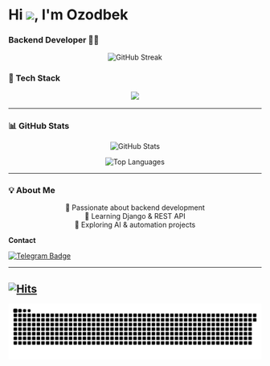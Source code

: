 <img align="right" src='https://chart.googleapis.com/chart?cht=qr&chl=https%3A%2F%2Ft.me/multibola&chs=180x180&choe=UTF-8&chld=L|2' alt=''>
<h1>Hi <img src="https://media.giphy.com/media/hvRJCLFzcasrR4ia7z/giphy.gif" width="25px">, I'm Ozodbek</h1>
<h3>Backend Developer 👨‍💻</h3>

<div align="center">
  <img src="https://streak-stats.demolab.com?user=Ozodbek1-AI&theme=tokyonight_duo&hide_border=true" alt="GitHub Streak" />
</div>


### 🧰 Tech Stack
<p align="center">
  <img src="https://skillicons.dev/icons?i=python,django,postgresql,git,github,linux,vscode&theme=dark" />
</p>

---

### 📊 GitHub Stats

<p align="center">
  <img src="https://github-readme-stats.vercel.app/api?username=Ozodbek1-AI&show_icons=true&theme=tokyonight&hide_border=true" alt="GitHub Stats" />
</p>

<p align="center">
  <img src="https://github-readme-stats.vercel.app/api/top-langs/?username=Ozodbek1-AI&layout=compact&theme=tokyonight&hide_border=true" alt="Top Languages" />
</p>


---

### 💡 About Me
<p align="center">
  🔹 Passionate about backend development<br>
  🔹 Learning Django & REST API<br>
  🔹 Exploring AI & automation projects<br>
</p>


<!--
**Ozodbek1-AI/Ozodbek1-AI** is a ✨ _special_ ✨ repository because its `README.md` (this file) appears on your GitHub profile.
![Welcome!](86T4GWHN.gif)

<!--  <img src="https://github-profile-summary-cards.vercel.app/api/cards/profile-details?username=firdavsDev&theme=github_dark" alt="info">  -->



<!--  [![willianrod's wakatime stats](https://github-readme-stats.vercel.app/api/wakatime?username=FirdavsDev&theme=github_dark&layout=compact)](https://wakatime.com/@FirdavsDev) -->

<!-- **Back-end**

![Python](https://img.shields.io/badge/-Python-black?style=flat-square&logo=Python)
![Django](https://img.shields.io/badge/-Django-0aad48?style=flat-square&logo=Django)
![Django Rest Framework](https://img.shields.io/badge/DRF-red?style=flat-square&logo=Django)
![FastAPI](https://img.shields.io/badge/-FastAPI-%2300C7B7?style=flat-square&logo=FastAPI)
![Celery](https://img.shields.io/badge/-Celery-%2300C7B7?style=flat-square&logo=Celery)

**Databases**

![Postgresql](https://img.shields.io/badge/-Postgresql-%232c3e50?style=flat-square&logo=Postgresql)
![Redis](https://img.shields.io/badge/-Redis-FCA121?style=flat-square&logo=Redis)
![SQLite](https://img.shields.io/badge/-Sqlite-%232c3e50?style=flat-square&logo=Sqlite)

**Tools**

![Docker](https://img.shields.io/badge/-Docker-46a2f1?style=flat-square&logo=docker&logoColor=white)
![Postman](https://img.shields.io/badge/Postman-FCA121?style=flat-square&logo=postman) -->



**Contact**

<!--[![Linkedin Badge](https://img.shields.io/badge/-Linkedin-blue?style=flat-square&logo=Linkedin&logoColor=white&link=hhttps:/www.linkedin.com/in/davronbek-boltayev)](https://www.linkedin.com/in/davronbek-boltayev/)-->
[![Telegram Badge](https://img.shields.io/badge/-Telegram-blue?style=flat-square&logo=Telegram&logoColor=white&link=https://t.me/sherbekovozodbek)](https://t.me/sherbekovozodbek)

------------
[![Hits](https://hits.sh/github.com/Ozodbek1-AI.svg)](https://hits.sh/github.com/Ozodbek1-AI/)
------------


![Snake animation](https://raw.githubusercontent.com/theMir8/theMir8/output/github-contribution-grid-snake.svg)

